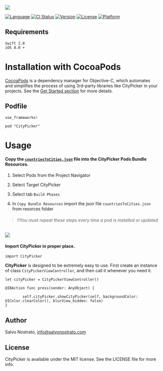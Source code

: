 ![](http://livectlab.com/git/CityPicker/head.png)

[![Language](https://img.shields.io/badge/Language-%20Swift%202.0%20-orange.svg)](http://cocoapods.org/pods/CityPicker)
[![CI Status](http://img.shields.io/travis/salvonos/CityPicker.svg?style=flat)](https://travis-ci.org/salvonos/CityPicker)
[![Version](https://img.shields.io/cocoapods/v/CityPicker.svg?style=flat)](http://cocoapods.org/pods/CityPicker)
[![License](https://img.shields.io/cocoapods/l/CityPicker.svg?style=flat)](http://cocoapods.org/pods/CityPicker)
[![Platform](https://img.shields.io/cocoapods/p/CityPicker.svg?style=flat)](http://cocoapods.org/pods/CityPicker)

## Requirements
```
Swift 2.0
iOS 8.0 +
```

# Installation with CocoaPods

[CocoaPods](https://cocoapods.org/) is a dependency manager for Objective-C, which automates and simplifies the process of using 3rd-party libraries like CityPicker in your projects. See the [Get Started section](https://cocoapods.org/#get_started) for more details.

## Podfile

```
use_frameworks!

pod "CityPicker"
```

# Usage

#### Copy the [``` countriesToCities.json ```](https://github.com/David-Haim/CountriesToCitiesJSON) file into the CityPicker Pods Bundle Resources.

1) Select Pods from the Project Navigator

2) Select Target CityPicker 

3) Select tab `` Build Phases `` 

4) In ` Copy Bundle Resources ` import the json file ``` countriesToCities.json ``` from resorces folder

> ###### !!You must repeat these steps every time a pod is installed or updated
![](http://livectlab.com/git/CityPicker/bundle.png)
---

#### Import CityPicker in proper place.

```
import CityPicker
```

**CityPicker** is designed to be extremely easy to use. First create an instance of class `CityPickerViewController`, and then call it whenever you need it.

```
let cityPicker = CityPickerViewController()
```

```
@IBAction func press(sender: AnyObject) {
        
        self.cityPicker.showCityPicker(self, backgroundColor: UIColor.clearColor(), blurView_hidden: false)
}
```

## Author

Salvo Nostrato, info@salvonostrato.com

## License

CityPicker is available under the MIT license. See the LICENSE file for more info.

